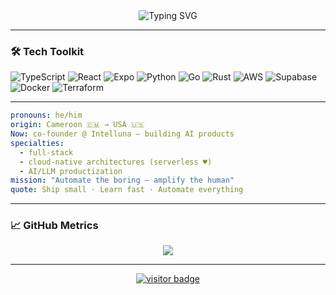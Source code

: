 <!-- GitHub Profile README — @iotashi -->

<div align="center">
  <img src="https://readme-typing-svg.demolab.com?font=Fira+Code&size=28&duration=3000&pause=400&color=36BCF7&center=true&vCenter=true&width=800&height=110&lines=Hi%2C+I'm+Cedric+Ngandjouo;aka+iotashi+%F0%9F%8C%9F;Engineer+%E2%86%92+Indie+Founder+%E2%86%92+DevRel" alt="Typing SVG" />
</div>

---

### 🛠 Tech Toolkit
![TypeScript](https://img.shields.io/badge/TypeScript-007ACC?style=for-the-badge&logo=typescript&logoColor=white)
![React](https://img.shields.io/badge/React-61DAFB?style=for-the-badge&logo=react&logoColor=black)
![Expo](https://img.shields.io/badge/Expo-000020?style=for-the-badge&logo=expo&logoColor=white)
![Python](https://img.shields.io/badge/Python-3776AB?style=for-the-badge&logo=python&logoColor=white)
![Go](https://img.shields.io/badge/Go-00ADD8?style=for-the-badge&logo=go&logoColor=white)
![Rust](https://img.shields.io/badge/Rust-000000?style=for-the-badge&logo=rust&logoColor=orange)
![AWS](https://img.shields.io/badge/AWS-232F3E?style=for-the-badge&logo=amazon-aws&logoColor=orange)
![Supabase](https://img.shields.io/badge/Supabase-3ECF8E?style=for-the-badge&logo=supabase&logoColor=white)
![Docker](https://img.shields.io/badge/Docker-2496ED?style=for-the-badge&logo=docker&logoColor=white)
![Terraform](https://img.shields.io/badge/Terraform-844FBA?style=for-the-badge&logo=terraform&logoColor=white)

---

```yaml
pronouns: he/him
origin: Cameroon 🇨🇲 → USA 🇺🇸
Now: co‑founder @ Intelluna — building AI products
specialties:
  - full‑stack
  - cloud‑native architectures (serverless ♥)
  - AI/LLM productization
mission: "Automate the boring — amplify the human"
quote: Ship small · Learn fast · Automate everything
```

---

### 📈 GitHub Metrics
<p align="center">
  <img src="https://streak-stats.demolab.com?user=iotashi&theme=tokyonight&hide_border=true">
</p>

---
<p align="center">
  <a href="https://visitor-badge.laobi.icu/badge?page_id=iotashi.iotashi" target="_blank">
    <img src="https://visitor-badge.laobi.icu/badge?page_id=iotashi.iotashi" alt="visitor badge">
  </a>
</p>

